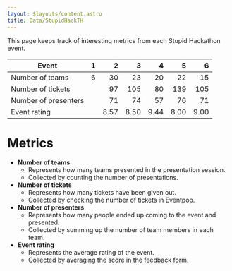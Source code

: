 ```yaml
---
layout: $layouts/content.astro
title: Data/StupidHackTH
---
```


This page keeps track of interesting metrics from each Stupid Hackathon event.

| Event | 1 | 2 | 3 | 4 | 5 | 6 |
| ---- | ---:| ---:| ---:| ---:| ---:| ---:|
| Number of teams | 6 | 30 | 23 | 20 | 22 | 15 |
| Number of tickets |   | 97 | 105 | 80 | 139 | 105 |
| Number of presenters |   | 71 | 74 | 57 | 76 | 71 |
| Event rating |   | 8.57 | 8.50 | 9.44 | 8.00 | 9.00 |

# Metrics

- **Number of teams**
    - Represents how many teams presented in the presentation session.
    - Collected by counting the number of presentations.
- **Number of tickets**
    - Represents how many tickets have been given out.
    - Collected by checking the number of tickets in Eventpop.
- **Number of presenters**
    - Represents how many people ended up coming to the event and presented.
    - Collected by summing up the number of team members in each team.
- **Event rating**
    - Represents the average rating of the event.
    - Collected by averaging the score in the [feedback form](/wiki/About/Feedback).
